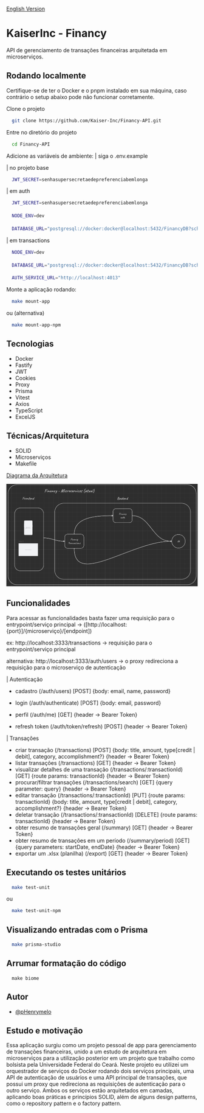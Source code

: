 [English Version](./README.en.md)

# KaiserInc - Financy

API de gerenciamento de transações financeiras arquitetada em microserviços.


## Rodando localmente

Certifique-se de ter o Docker e o pnpm instalado em sua máquina, caso contrário o setup abaixo pode não funcionar corretamente.

Clone o projeto

```bash
  git clone https://github.com/Kaiser-Inc/Financy-API.git

```

Entre no diretório do projeto

```bash
  cd Financy-API
```

Adicione as variáveis de ambiente:
| siga o .env.example

| no projeto base 

```bash
  JWT_SECRET=senhasupersecretaedepreferenciabemlonga
```

| em auth

```bash
  JWT_SECRET=senhasupersecretaedepreferenciabemlonga

  NODE_ENV=dev

  DATABASE_URL="postgresql://docker:docker@localhost:5432/FinancyDB?schema=public"

```

| em transactions

```bash
  NODE_ENV=dev

  DATABASE_URL="postgresql://docker:docker@localhost:5432/FinancyDB?schema=public"

  AUTH_SERVICE_URL="http://localhost:4013"

```

Monte a aplicação rodando:

```bash
  make mount-app
```

ou (alternativa)

```bash
  make mount-app-npm
```

## Tecnologias
- Docker
- Fastify
- JWT
- Cookies
- Proxy
- Prisma
- Vitest
- Axios
- TypeScript
- ExcelJS

## Técnicas/Arquitetura
- SOLID
- Microserviços
- Makefile

[Diagrama da Arquitetura](./diagram.png)
<p align="center">
  <img src="./diagram.png" alt="Financy API Architecture" />
</p>


## Funcionalidades

Para acessar as funcionalidades basta fazer uma requisição para o entrypoint/serviço principal -> ([http://localhost:{port}]/{microserviço}/[endpoint]) 

ex: http://localhost:3333/transactions -> requisição para o entrypoint/serviço principal

alternativa: http://localhost:3333/auth/users -> o proxy redireciona a requisição para o microserviço de autenticação


| Autenticação
- cadastro (/auth/users) [POST] {body: email, name, password}

- login (/auth/authenticate) [POST] {body: email, password}
- perfil (/auth/me) [GET] {header -> Bearer Token}
- refresh token (/auth/token/refresh) [POST] {header -> Bearer Token}

| Transações
- criar transação (/transactions) [POST] {body: title, amount, type[credit | debit], category, accomplishment?} {header -> Bearer Token}
- listar transações (/transactions) [GET] {header -> Bearer Token}
- visualizar detalhes de uma transação (/transactions/:transactionId) [GET] {route params: transactionId} {header -> Bearer Token}
- procurar/filtrar transações (/transactions/search) [GET] {query parameter: query} {header -> Bearer Token}
- editar transação (/transactions/:transactionId) [PUT] {route params: transactionId} {body: title, amount, type[credit | debit], category, accomplishment?} {header -> Bearer Token}
- deletar transação (/transactions/:transactionId) [DELETE] {route params: transactionId} {header -> Bearer Token}
- obter resumo de transações geral (/summary) [GET] {header -> Bearer Token}
- obter resumo de transações em um período (/summary/period) [GET] {query parameters: startDate, endDate} {header -> Bearer Token}
- exportar um .xlsx (planilha) (/export) [GET] {header -> Bearer Token}
## Executando os testes unitários

```bash
  make test-unit
```

ou

```bash
  make test-unit-npm
```

## Visualizando entradas com o Prisma


```bash
  make prisma-studio
```

## Arrumar formatação do código

```
  make biome
```
## Autor

- [@pHenrymelo](https://github.com/pHenrymelo)

## Estudo e motivação

Essa aplicação surgiu como um projeto pessoal de app para gerenciamento de transações financeiras, unido a um estudo de arquitetura em microserviços para a utilização posterior em um projeto que trabalho como bolsista pela Universidade Federal do Ceará. Neste projeto eu utilizei um orquestrador de serviços do Docker rodando dois serviços principais, uma API de autenticação de usuários e uma API principal de transações, que possui um proxy que redireciona as requisições de autenticação para o outro serviço. Ambos os serviços estão arquitetados em camadas, aplicando boas práticas e princípios SOLID, além de alguns design patterns, como o repository pattern e o factory pattern.
